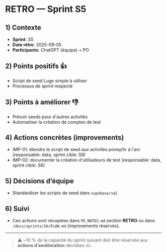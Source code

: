 # RETRO — Sprint S5

## 1) Contexte

- **Sprint**: S5
- **Date rétro**: 2025-09-05
- **Participants**: ChatGPT (équipe) + PO

## 2) Points positifs 👍

- Script de seed Luge simple à utiliser
- Processus de sprint respecté

## 3) Points à améliorer 👎

- Prévoir seeds pour d'autres activités
- Automatiser la création de comptes de test

## 4) Actions concrètes (improvements)

- IMP-01: étendre le script de seed aux activités poney/tir à l'arc (responsable: data, sprint cible: S6)
- IMP-02: documenter la création d'utilisateurs de test (responsable: data, sprint cible: S6)

## 5) Décisions d’équipe

- Standardiser les scripts de seed dans `supabase/sql`

## 6) Suivi

- Ces actions sont recopiées dans `PO_NOTES.md` section **RETRO** ou dans `/docs/sprints/S6/PLAN.md` (improvements réservés).

---

> ⚠️ \~10 % de la capacité du sprint suivant doit être réservée aux **actions d’amélioration** décidées ici.
